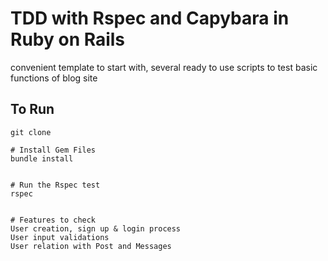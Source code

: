 # TDD with Rspec and Capybara in Ruby on Rails
convenient template to start with, several ready to use scripts to test basic functions of blog site


## To Run  
```
git clone 

# Install Gem Files
bundle install
```
```

# Run the Rspec test
rspec
```
```

# Features to check
User creation, sign up & login process
User input validations 
User relation with Post and Messages
```
```
